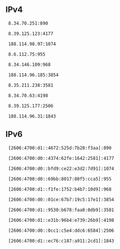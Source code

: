 ## IPv4
```
 8.34.70.251:890
```
```
 8.39.125.123:4177
```
```
 188.114.98.97:1074
```
```
 8.6.112.75:955
```
```
 8.34.146.109:968
```
```
 188.114.96.185:3854
```
```
 8.35.211.238:3581
```
```
 8.34.70.63:4198
```
```
 8.39.125.177:2506
```
```
 188.114.96.31:1843
```

## IPv6
```
 [2606:4700:d1::4672:525d:7b20:f3aa]:890
```
```
 [2606:4700:d0::4374:62fe:1642:2581]:4177
```
```
 [2606:4700:d0::bfd9:ce22:e3d2:7d91]:1074
```
```
 [2606:4700:d0::69bb:8017:80f5:cca5]:955
```
```
 [2606:4700:d1::f1fe:1752:b4b7:10d9]:968
```
```
 [2606:4700:d0::01ce:67b7:19c5:17e1]:3854
```
```
 [2606:4700:d1::9530:b678:faa8:0db9]:3581
```
```
 [2606:4700:d1::e31b:96b4:e739:26b9]:4198
```
```
 [2606:4700:d0::0cc1:c5e4:ddc6:6584]:2506
```
```
 [2606:4700:d1::ec76:c187:a911:2cd1]:1843
```
